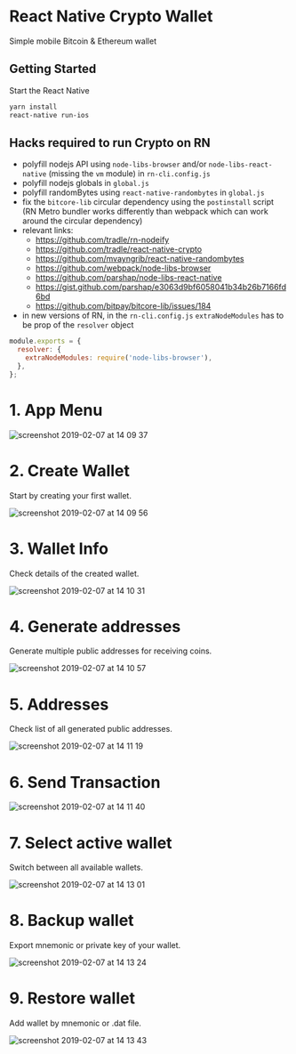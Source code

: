 # React Native Crypto Wallet

Simple mobile Bitcoin & Ethereum wallet

## Getting Started

Start the React Native

```sh
yarn install
react-native run-ios
```

## Hacks required to run Crypto on RN

- polyfill nodejs API using `node-libs-browser` and/or `node-libs-react-native` (missing the `vm` module) in `rn-cli.config.js`
- polyfill nodejs globals in `global.js`
- polyfill randomBytes using `react-native-randombytes` in `global.js`
- fix the `bitcore-lib` circular dependency using the `postinstall` script (RN Metro bundler works differently than webpack which can work around the circular dependency)
- relevant links:
  - https://github.com/tradle/rn-nodeify
  - https://github.com/tradle/react-native-crypto
  - https://github.com/mvayngrib/react-native-randombytes
  - https://github.com/webpack/node-libs-browser
  - https://github.com/parshap/node-libs-react-native
  - https://gist.github.com/parshap/e3063d9bf6058041b34b26b7166fd6bd
  - https://github.com/bitpay/bitcore-lib/issues/184
- in new versions of RN, in the `rn-cli.config.js` `extraNodeModules` has to be prop of the `resolver` object

```js
module.exports = {
  resolver: {
    extraNodeModules: require('node-libs-browser'),
  },
};
```

# 1. App Menu

![screenshot 2019-02-07 at 14 09 37](https://user-images.githubusercontent.com/38855190/52413908-22b8f400-2ae3-11e9-9bd7-ce15276414df.png)

# 2. Create Wallet

Start by creating your first wallet.

![screenshot 2019-02-07 at 14 09 56](https://user-images.githubusercontent.com/38855190/52413924-2ba9c580-2ae3-11e9-9eb5-5c7178d659b8.png)

# 3. Wallet Info

Check details of the created wallet.

![screenshot 2019-02-07 at 14 10 31](https://user-images.githubusercontent.com/38855190/52413947-3b290e80-2ae3-11e9-92f3-e155fb29c0af.png)

# 4. Generate addresses

Generate multiple public addresses for receiving coins.

![screenshot 2019-02-07 at 14 10 57](https://user-images.githubusercontent.com/38855190/52413996-5dbb2780-2ae3-11e9-86f7-e1077a089568.png)

# 5. Addresses

Check list of all generated public addresses.

![screenshot 2019-02-07 at 14 11 19](https://user-images.githubusercontent.com/38855190/52414038-788d9c00-2ae3-11e9-9bf6-43e8bbae5238.png)

# 6. Send Transaction

![screenshot 2019-02-07 at 14 11 40](https://user-images.githubusercontent.com/38855190/52414057-8511f480-2ae3-11e9-97d3-6fcfb52abda2.png)

# 7. Select active wallet

Switch between all available wallets.

![screenshot 2019-02-07 at 14 13 01](https://user-images.githubusercontent.com/38855190/52414075-95c26a80-2ae3-11e9-9658-d7599c9304e2.png)

# 8. Backup wallet

Export mnemonic or private key of your wallet.

![screenshot 2019-02-07 at 14 13 24](https://user-images.githubusercontent.com/38855190/52414092-a377f000-2ae3-11e9-8684-5f8eca19645f.png)

# 9. Restore wallet

Add wallet by mnemonic or .dat file.

![screenshot 2019-02-07 at 14 13 43](https://user-images.githubusercontent.com/38855190/52414127-be4a6480-2ae3-11e9-8474-6caa8258f6ba.png)
